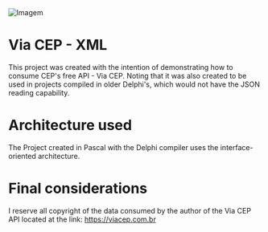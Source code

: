 <img src="https://d1muf25xaso8hp.cloudfront.net/https%3A%2F%2Fmeta-q.cdn.bubble.io%2Ff1519547432570x648548603290692000%2FScreenshot%25202018-02-25%2520at%252009.24.39.png?w=&h=&auto=compress&dpr=1&fit=max" alt="Imagem" style="display: block; margin: auto;">

# Via CEP - XML

This project was created with the intention of demonstrating how to consume CEP's free API - Via CEP.
Noting that it was also created to be used in projects compiled in older Delphi's, which would not have the JSON reading capability.

# Architecture used

The Project created in Pascal with the Delphi compiler uses the interface-oriented architecture.

# Final considerations

I reserve all copyright of the data consumed by the author of the Via CEP API located at the link: https://viacep.com.br
